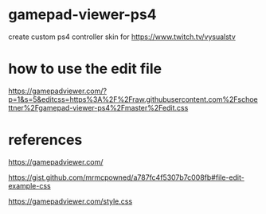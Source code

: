 # gamepad-viewer-ps4

create custom ps4 controller skin for https://www.twitch.tv/vysualstv

# how to use the edit file
https://gamepadviewer.com/?p=1&s=5&editcss=https%3A%2F%2Fraw.githubusercontent.com%2Fschoettner%2Fgamepad-viewer-ps4%2Fmaster%2Fedit.css

# references
https://gamepadviewer.com/

https://gist.github.com/mrmcpowned/a787fc4f5307b7c008fb#file-edit-example-css

https://gamepadviewer.com/style.css
